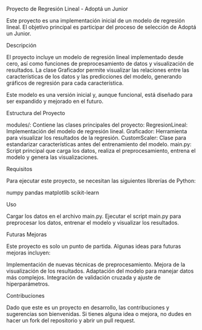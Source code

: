 Proyecto de Regresión Lineal - Adoptá un Junior

Este proyecto es una implementación inicial de un modelo de regresión lineal. El objetivo principal es participar del proceso de selección de Adoptá un Junior.

Descripción

El proyecto incluye un modelo de regresión lineal implementado desde cero, así como funciones de preprocesamiento de datos y visualización de resultados. La clase Graficador permite visualizar las relaciones entre las características de los datos y las predicciones del modelo, generando gráficos de regresión para cada característica.

Este modelo es una versión inicial y, aunque funcional, está diseñado para ser expandido y mejorado en el futuro.

Estructura del Proyecto

modules/: Contiene las clases principales del proyecto:
RegresionLineal: Implementación del modelo de regresión lineal.
Graficador: Herramienta para visualizar los resultados de la regresión.
CustomScaler: Clase para estandarizar características antes del entrenamiento del modelo.
main.py: Script principal que carga los datos, realiza el preprocesamiento, entrena el modelo y genera las visualizaciones.

Requisitos

Para ejecutar este proyecto, se necesitan las siguientes librerías de Python:

numpy
pandas
matplotlib
scikit-learn

Uso

Cargar los datos en el archivo main.py.
Ejecutar el script main.py para preprocesar los datos, entrenar el modelo y visualizar los resultados.

Futuras Mejoras

Este proyecto es solo un punto de partida. Algunas ideas para futuras mejoras incluyen:

Implementación de nuevas técnicas de preprocesamiento.
Mejora de la visualización de los resultados.
Adaptación del modelo para manejar datos más complejos.
Integración de validación cruzada y ajuste de hiperparámetros.

Contribuciones

Dado que este es un proyecto en desarrollo, las contribuciones y sugerencias son bienvenidas. Si tienes alguna idea o mejora, no dudes en hacer un fork del repositorio y abrir un pull request.
